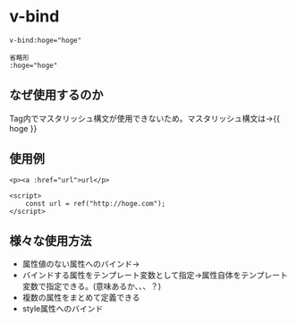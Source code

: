 # v-bind

```
v-bind:hoge="hoge"

省略形
:hoge="hoge"
```

## なぜ使用するのか
Tag内でマスタリッシュ構文が使用できないため。マスタリッシュ構文は→{{ hoge }}


## 使用例
```
<p><a :href="url">url</p>

<script>
    const url = ref("http://hoge.com");
</script>
```

## 様々な使用方法
- 属性値のない属性へのバインド→
- バインドする属性をテンプレート変数として指定→属性自体をテンプレート変数で指定できる。(意味あるか、、、？)
- 複数の属性をまとめて定義できる
- style属性へのバインド